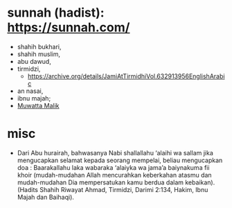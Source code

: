 # sunnah (hadist): https://sunnah.com/
* shahih bukhari,
* shahih muslim,
* abu dawud,
* tirmidzi,
  * https://archive.org/details/JamiAtTirmidhiVol.632913956EnglishArabic
* an nasai,
* ibnu majah;
* [Muwatta Malik](https://sunnah.com/malik)

# misc
* Dari Abu hurairah, bahwasanya Nabi shallallahu ‘alaihi wa sallam jika mengucapkan selamat kepada seorang mempelai, beliau mengucapkan doa : Baarakallahu laka wabaraka ‘alaiyka wa jama’a baiynakuma fii khoir (mudah-mudahan Allah mencurahkan keberkahan atasmu dan mudah-mudahan Dia mempersatukan kamu berdua dalam kebaikan). (Hadits Shahih Riwayat Ahmad, Tirmidzi, Darimi 2:134, Hakim, Ibnu Majah dan Baihaqi).
